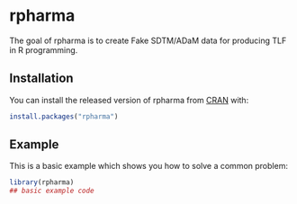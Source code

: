 
<!-- README.md is generated from README.Rmd. Please edit that file -->

# rpharma

<!-- badges: start -->

<!-- badges: end -->

The goal of rpharma is to create Fake SDTM/ADaM data for producing TLF
in R programming.

## Installation

You can install the released version of rpharma from
[CRAN](https://CRAN.R-project.org) with:

``` r
install.packages("rpharma")
```

## Example

This is a basic example which shows you how to solve a common problem:

``` r
library(rpharma)
## basic example code
```
